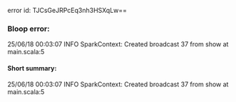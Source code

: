error id: TJCsGeJRPcEq3nh3HSXqLw==
### Bloop error:

25/06/18 00:03:07 INFO SparkContext: Created broadcast 37 from show at main.scala:5
#### Short summary: 

25/06/18 00:03:07 INFO SparkContext: Created broadcast 37 from show at main.scala:5